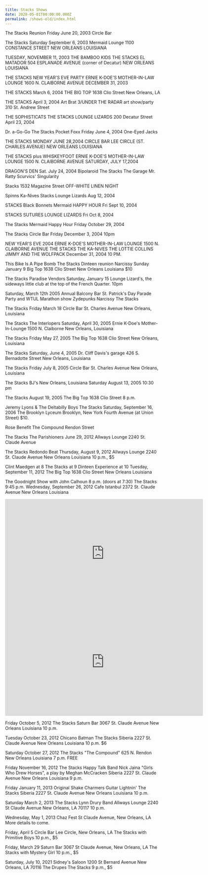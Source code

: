 ```yaml
---
title: Stacks Shows
date: 2020-05-01T00:00:00.000Z
permalink: /shows-old/index.html
---
```





The Stacks Reunion 
Friday June 20, 2003
Circle Bar


The Stacks
Saturday September 6, 2003
Mermaid Lounge
1100 CONSTANCE STREET
NEW ORLEANS LOUISIANA


TUESDAY, NOVEMBER 11, 2003
THE BAMBOO KIDS
THE STACKS
EL MATADOR
504 ESPLANADE AVENUE (corner of Decatur)
NEW ORLEANS LOUISIANA


THE STACKS NEW YEAR'S EVE PARTY
ERNIE K-DOE'S MOTHER-IN-LAW LOUNGE
1600 N. CLAIBORNE AVENUE
DECEMBER 31, 2003


THE STACKS
March 6, 2004
THE BIG TOP
1638 Clio Street
New Orleans, LA


THE STACKS
April 3, 2004
Art Brat 3/UNDER THE RADAR art show/party
310 St. Andrew Street


THE SOPHISTICATS
THE STACKS
LOUNGE LIZARDS
200 Decatur Street 
April 23, 2004


Dr. a-Go-Go
The Stacks
Pocket Foxx
Friday June 4, 2004
One-Eyed Jacks


THE STACKS
MONDAY JUNE 28,2004
CIRCLE BAR
LEE CIRCLE (ST. CHARLES AVENUE)
NEW ORLEANS LOUISIANA


THE STACKS plus WHISKEYFOOT
ERNIE K-DOE'S MOTHER-IN-LAW LOUNGE
1500 N. CLAIBORNE AVENUE
SATURDAY, JULY 17,2004


DRAGON'S DEN
Sat. July 24, 2004
Bipolaroid
The Stacks
The Garage
Mr. Ratty Scurvics' Singularity

Stacks
1532 Magazine Street
OFF-WHITE LINEN NIGHT

Spinns
Ka-Nives
Stacks
Lounge Lizards
Aug 12, 2004


STACKS 
Black Bonnets
Mermaid HAPPY HOUR 
Fri Sept 10, 2004


STACKS
SUTURES
LOUNGE LIZARDS 
Fri Oct 8, 2004


The Stacks
Mermaid Happy Hour
Friday October 29, 2004 


The Stacks
Circle Bar
Friday December 3, 2004
10pm


NEW YEAR'S EVE 2004
ERNIE K-DOE'S MOTHER-IN-LAW LOUNGE
1500 N. CLAIBORNE AVENUE
THE STACKS
THE KA-NIVES
THE LOTTIE COLLINS
JIMMY AND THE WOLFPACK
December 31, 2004
10 PM.


This Bike Is A Pipe Bomb
The Stacks
Dinteen reunion
Narcissy
Sunday January 9
Big Top
1638 Clio Street
New Orleans Louisiana
$10


The Stacks
Paradise Vendors
Saturday, January 15
Lounge Lizard's, the sideways little club at the top of the French Quarter. 
10pm


Saturday, March 12th
2005 Annual Balcony Bar St. Patrick's Day Parade Party and WTUL Marathon show
Zydepunks
Narcissy
The Stacks 


The Stacks
Friday March 18 
Circle Bar
St. Charles Avenue 
New Orleans, Louisiana


The Stacks
The Interlopers
Saturday, April 30, 2005
Ernie K-Doe's Mother-In-Lounge
1500 N. Claiborne
New Orleans, Louisiana


The Stacks
Friday May 27, 2005
The Big Top
1638 Clio Street
New Orleans, Louisiana


The Stacks
Saturday, June 4, 2005
Dr. Cliff Davis's garage
426 S. Bernadotte Street
New Orleans, Louisiana


The Stacks
Friday July 8, 2005
Circle Bar
St. Charles Avenue
New Orleans, Louisiana


The Stacks
BJ's
New Orleans, Louisiana
Saturday August 13, 2005
10:30 pm


The Stacks
August 19, 2005
The Big Top
1638 Clio Street
8 p.m.

Jeremy Lyons &amp; The Deltabilly Boys
The Stacks
Saturday, September 16, 2006
The Brooklyn Lyceum
Brooklyn, New York
Fourth Avenue (at Union Street)
$10.


Rose Benefit
The Compound 
Rendon Street


The Stacks 
The Parishioners
June 29, 2012
Allways Lounge
2240 St. Claude Avenue


The Stacks
Redondo Beat
Thursday, August 9, 2012
Allways Lounge
2240 St. Claude Avenue
New Orleans Louisiana
10 p.m., $5


Clint Maedgen at 8
The Stacks at 9
Dinteen Experience at 10
Tuesday, September 11, 2012
The Big Top
1638 Clio Street
New Orleans Louisiana


The Goodnight Show with John Calhoun 8 p.m. (doors at 7:30)
The Stacks 9:45 p.m.
Wednesday, September 26, 2012
Cafe Istanbul
2372 St. Claude Avenue
New Orleans Louisiana

<iframe width="640" height="350" src="https://www.youtube.com/embed/ySqDXe1bSvE" title="YouTube video player" frameborder="0" allow="accelerometer; autoplay; clipboard-write; encrypted-media; gyroscope; picture-in-picture" allowfullscreen></iframe>

<iframe width="640" height="350" src="https://www.youtube.com/embed/xTqg89MZSrw" title="YouTube video player" frameborder="0" allow="accelerometer; autoplay; clipboard-write; encrypted-media; gyroscope; picture-in-picture" allowfullscreen></iframe>


Friday October 5, 2012
The Stacks
Saturn Bar
3067 St. Claude Avenue
New Orleans Louisiana
10 p.m.

Tuesday October 23, 2012
Chicano Batman
The Stacks
Siberia
2227 St. Claude Avenue
New Orleans Louisiana
10 p.m.
$6

Saturday October 27, 2012
The Stacks
\"The Compound\"
625 N. Rendon
New Orleans Louisiana
7 p.m.
FREE

Friday November 16, 2012
The Stacks
Happy Talk Band
Nick Jaina 
\"Girls Who Drew Horses\", a play by Meghan McCracken
Siberia
2227 St. Claude Avenue
New Orleans Louisiana
9 p.m.

Friday January 11, 2013
Original Shake Charmers
Guitar Lightnin'
The Stacks
Siberia
2227 St. Claude Avenue
New Orleans Louisiana
10 p.m.

Saturday March 2, 2013
The Stacks
Lynn Drury Band
Allways Lounge
2240 St Claude Avenue
New Orleans, LA 70117
10 p.m.


Wednesday, May 1, 2013
Chaz Fest
St Claude Avenue, New Orleans, LA
More details to come.


Friday, April 5
Circle Bar
Lee Circle, New Orleans, LA
The Stacks with Primitive Boys
10 p.m., $5


Friday, March 29
Saturn Bar
3067 St Claude Avenue, New Orleans, LA
The Stacks with Mystery Girl
10 p.m., $5


Saturday, July 10, 2021
Sidney's Saloon
1200 St Bernard Avenue
New Orleans, LA 70116
The Drupes
The Stacks
9 p.m., $5

